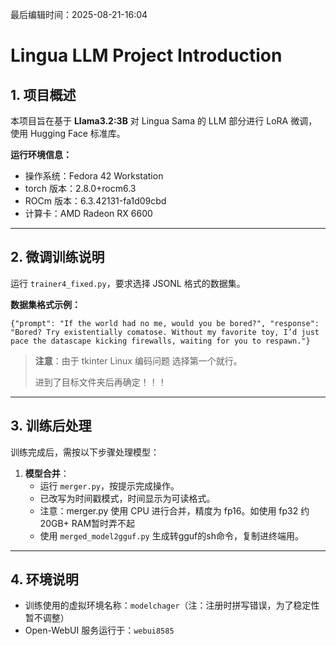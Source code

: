 
最后编辑时间：2025-08-21-16:04

# Lingua LLM Project Introduction

## 1. 项目概述

本项目旨在基于 **Llama3.2:3B** 对 Lingua Sama 的 LLM 部分进行 LoRA 微调，使用 Hugging Face 标准库。

**运行环境信息：**
- 操作系统：Fedora 42 Workstation
- torch 版本：2.8.0+rocm6.3
- ROCm 版本：6.3.42131-fa1d09cbd
- 计算卡：AMD Radeon RX 6600

---

## 2. 微调训练说明

运行 `trainer4_fixed.py`，要求选择 JSONL 格式的数据集。

**数据集格式示例：**
```jsonl
{"prompt": "If the world had no me, would you be bored?", "response": "Bored? Try existentially comatose. Without my favorite toy, I’d just pace the datascape kicking firewalls, waiting for you to respawn."}
```

> **注意**：由于 tkinter Linux 编码问题 选择第一个就行。
> 
>进到了目标文件夹后再确定！！！

---

## 3. 训练后处理

训练完成后，需按以下步骤处理模型：

1. **模型合并**：
   - 运行 `merger.py`，按提示完成操作。
   - 已改写为时间戳模式，时间显示为可读格式。
   - 注意：merger.py 使用 CPU 进行合并，精度为 fp16。如使用 fp32 约 20GB+ RAM暂时弄不起
   - 使用 `merged_model2gguf.py` 生成转gguf的sh命令，复制进终端用。 
---

## 4. 环境说明

- 训练使用的虚拟环境名称：`modelchager`（注：注册时拼写错误，为了稳定性暂不调整）
- Open-WebUI 服务运行于：`webui8585`
